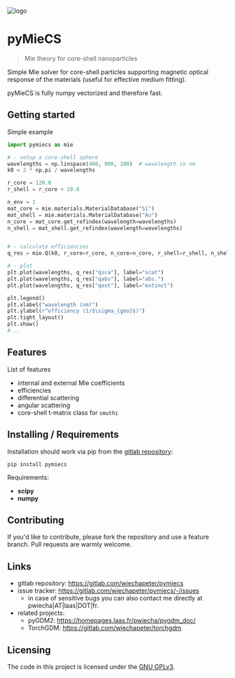 ![logo](URL-to-png)

# pyMieCS
> Mie theory for core-shell nanoparticles

Simple Mie solver for core-shell particles supporting magnetic optical response of the materials (useful for effective medium fitting).

pyMieCS is fully numpy vectorized and therefore fast.


## Getting started

Simple example

```python
import pymiecs as mie

# - setup a core-shell sphere
wavelengths = np.linspace(400, 900, 100)  # wavelength in nm
k0 = 2 * np.pi / wavelengths

r_core = 120.0
r_shell = r_core + 10.0

n_env = 1
mat_core = mie.materials.MaterialDatabase("Si")
mat_shell = mie.materials.MaterialDatabase("Au")
n_core = mat_core.get_refindex(wavelength=wavelengths)
n_shell = mat_shell.get_refindex(wavelength=wavelengths)


# - calculate efficiencies
q_res = mie.Q(k0, r_core=r_core, n_core=n_core, r_shell=r_shell, n_shell=n_shell)

# - plot
plt.plot(wavelengths, q_res["qsca"], label="scat")
plt.plot(wavelengths, q_res["qabs"], label="abs.")
plt.plot(wavelengths, q_res["qext"], label="extinct")

plt.legend()
plt.xlabel("wavelength (nm)")
plt.ylabel(r"efficiency (1/$\sigma_{geo}$)")
plt.tight_layout()
plt.show()
#...
```


## Features

List of features

- internal and external Mie coefficients
- efficiencies
- differential scattering
- angular scattering
- core-shell t-matrix class for `smuthi`


## Installing / Requirements

Installation should work via pip from the [gitlab repository](https://gitlab.com/wiechapeter/pymiecs):

```shell
pip install pymiecs
```

Requirements:

- **scipy**
- **numpy**


## Contributing

If you'd like to contribute, please fork the repository and use a feature
branch. Pull requests are warmly welcome.


## Links

- gitlab repository: https://gitlab.com/wiechapeter/pymiecs
- issue tracker: https://gitlab.com/wiechapeter/pymiecs/-/issues
  - in case of sensitive bugs you can also contact me directly at
    pwiecha|AT|laas|DOT|fr.
- related projects:
  - pyGDM2: https://homepages.laas.fr/pwiecha/pygdm_doc/
  - TorchGDM: https://gitlab.com/wiechapeter/torchgdm


## Licensing

The code in this project is licensed under the [GNU GPLv3](http://www.gnu.org/licenses/).
